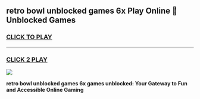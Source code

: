 
## retro bowl unblocked games 6x Play Online 👋 Unblocked Games
<h3>
<a href="https://premium.freeplayer.one?title=retro_bowl_unblocked_games_6x&ref=19F">CLICK TO PLAY</a></h3>
<hr>

<h3>
<a href="https://premium.freeplayer.one?title=retro_bowl_unblocked_games_6x&ref=19F">CLICK 2 PLAY</a>
  
</h3>

<a href="https://premium.freeplayer.one?title=retro_bowl_unblocked_games_6x&ref=19F"><img src="https://clearcache.store/games.png"></a>


**retro bowl unblocked games 6x games unblocked: Your Gateway to Fun and Accessible Online Gaming**

